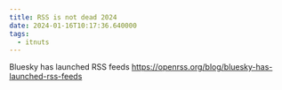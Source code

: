 ```yaml
---
title: RSS is not dead 2024
date: 2024-01-16T10:17:36.640000
tags:
  - itnuts
---
```


Bluesky has launched RSS feeds
https://openrss.org/blog/bluesky-has-launched-rss-feeds
